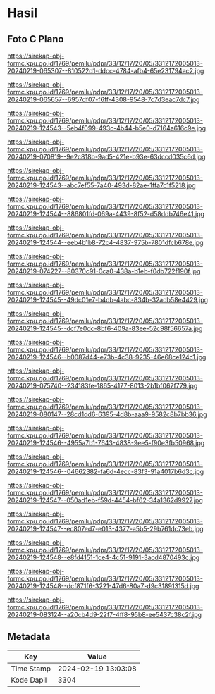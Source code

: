# Hasil

## Foto C Plano

https://sirekap-obj-formc.kpu.go.id/1769/pemilu/pdpr/33/12/17/20/05/3312172005013-20240219-065307--810522d1-ddcc-4784-afb4-65e231794ac2.jpg

https://sirekap-obj-formc.kpu.go.id/1769/pemilu/pdpr/33/12/17/20/05/3312172005013-20240219-065657--6957df07-f6ff-4308-9548-7c7d3eac7dc7.jpg

https://sirekap-obj-formc.kpu.go.id/1769/pemilu/pdpr/33/12/17/20/05/3312172005013-20240219-124543--5eb4f099-493c-4b44-b5e0-d7164a616c9e.jpg

https://sirekap-obj-formc.kpu.go.id/1769/pemilu/pdpr/33/12/17/20/05/3312172005013-20240219-070819--9e2c818b-9ad5-421e-b93e-63dccd035c6d.jpg

https://sirekap-obj-formc.kpu.go.id/1769/pemilu/pdpr/33/12/17/20/05/3312172005013-20240219-124543--abc7ef55-7a40-493d-82ae-1ffa7c1f5218.jpg

https://sirekap-obj-formc.kpu.go.id/1769/pemilu/pdpr/33/12/17/20/05/3312172005013-20240219-124544--886801fd-069a-4439-8f52-d58ddb746e41.jpg

https://sirekap-obj-formc.kpu.go.id/1769/pemilu/pdpr/33/12/17/20/05/3312172005013-20240219-124544--eeb4b1b8-72c4-4837-975b-7801dfcb678e.jpg

https://sirekap-obj-formc.kpu.go.id/1769/pemilu/pdpr/33/12/17/20/05/3312172005013-20240219-074227--80370c91-0ca0-438a-b1eb-f0db722f190f.jpg

https://sirekap-obj-formc.kpu.go.id/1769/pemilu/pdpr/33/12/17/20/05/3312172005013-20240219-124545--49dc01e7-b4db-4abc-834b-32adb58e4429.jpg

https://sirekap-obj-formc.kpu.go.id/1769/pemilu/pdpr/33/12/17/20/05/3312172005013-20240219-124545--dcf7e0dc-8bf6-409a-83ee-52c98f56657a.jpg

https://sirekap-obj-formc.kpu.go.id/1769/pemilu/pdpr/33/12/17/20/05/3312172005013-20240219-124546--b0087d44-e73b-4c38-9235-46e68ce124c1.jpg

https://sirekap-obj-formc.kpu.go.id/1769/pemilu/pdpr/33/12/17/20/05/3312172005013-20240219-075740--234183fe-1865-4177-8013-2b1bf067f779.jpg

https://sirekap-obj-formc.kpu.go.id/1769/pemilu/pdpr/33/12/17/20/05/3312172005013-20240219-080147--28cd1dd6-6395-4d8b-aaa9-9582c8b7bb36.jpg

https://sirekap-obj-formc.kpu.go.id/1769/pemilu/pdpr/33/12/17/20/05/3312172005013-20240219-124546--4955a7b1-7643-4838-9ee5-f90e3fb50968.jpg

https://sirekap-obj-formc.kpu.go.id/1769/pemilu/pdpr/33/12/17/20/05/3312172005013-20240219-124546--04662382-fa6d-4ecc-83f3-91a4017b6d3c.jpg

https://sirekap-obj-formc.kpu.go.id/1769/pemilu/pdpr/33/12/17/20/05/3312172005013-20240219-124547--050ad1eb-f59d-4454-bf62-34a1362d9927.jpg

https://sirekap-obj-formc.kpu.go.id/1769/pemilu/pdpr/33/12/17/20/05/3312172005013-20240219-124547--ec807ed7-e013-4377-a5b5-29b761dc73eb.jpg

https://sirekap-obj-formc.kpu.go.id/1769/pemilu/pdpr/33/12/17/20/05/3312172005013-20240219-124548--e8fd4151-1ce4-4c51-9191-3acd4870493c.jpg

https://sirekap-obj-formc.kpu.go.id/1769/pemilu/pdpr/33/12/17/20/05/3312172005013-20240219-124548--dcf871f6-3221-47d6-80a7-d9c31891315d.jpg

https://sirekap-obj-formc.kpu.go.id/1769/pemilu/pdpr/33/12/17/20/05/3312172005013-20240219-083124--a20cb4d9-22f7-4ff8-95b8-ee5437c38c2f.jpg


## Metadata

| Key        | Value               |
| ---------- | ------------------- |
| Time Stamp | 2024-02-19 13:03:08 |
| Kode Dapil | 3304                |



